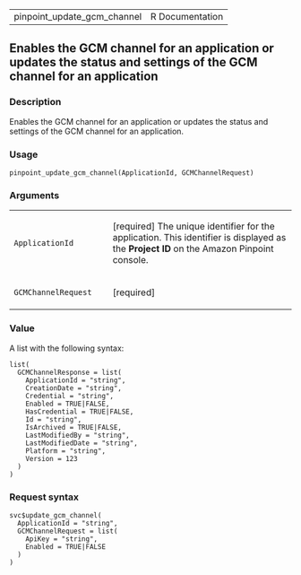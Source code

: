 <table style="width: 100%;">
<tbody>
<tr class="odd">
<td>pinpoint_update_gcm_channel</td>
<td style="text-align: right;">R Documentation</td>
</tr>
</tbody>
</table>

## Enables the GCM channel for an application or updates the status and settings of the GCM channel for an application

### Description

Enables the GCM channel for an application or updates the status and
settings of the GCM channel for an application.

### Usage

    pinpoint_update_gcm_channel(ApplicationId, GCMChannelRequest)

### Arguments

<table>
<colgroup>
<col style="width: 35%" />
<col style="width: 65%" />
</colgroup>
<tbody>
<tr class="odd">
<td><code
id="pinpoint_update_gcm_channel_:_ApplicationId">ApplicationId</code></td>
<td><p>[required] The unique identifier for the application. This
identifier is displayed as the <strong>Project ID</strong> on the Amazon
Pinpoint console.</p></td>
</tr>
<tr class="even">
<td><code
id="pinpoint_update_gcm_channel_:_GCMChannelRequest">GCMChannelRequest</code></td>
<td><p>[required]</p></td>
</tr>
</tbody>
</table>

### Value

A list with the following syntax:

    list(
      GCMChannelResponse = list(
        ApplicationId = "string",
        CreationDate = "string",
        Credential = "string",
        Enabled = TRUE|FALSE,
        HasCredential = TRUE|FALSE,
        Id = "string",
        IsArchived = TRUE|FALSE,
        LastModifiedBy = "string",
        LastModifiedDate = "string",
        Platform = "string",
        Version = 123
      )
    )

### Request syntax

    svc$update_gcm_channel(
      ApplicationId = "string",
      GCMChannelRequest = list(
        ApiKey = "string",
        Enabled = TRUE|FALSE
      )
    )
